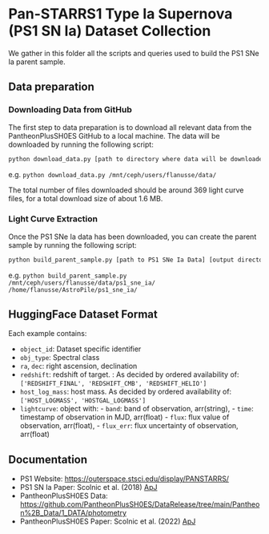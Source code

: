 # Pan-STARRS1 Type Ia Supernova (PS1 SN Ia) Dataset Collection

We gather in this folder all the scripts and queries used to build the PS1 SNe Ia parent sample.

## Data preparation

### Downloading Data from GitHub

The first step to data preparation is to download all relevant data from the PantheonPlusSH0ES GitHub to a local machine. The data will be downloaded by running the following script:
```bash
python download_data.py [path to directory where data will be downloaded]
```
e.g. `python download_data.py /mnt/ceph/users/flanusse/data/`

The total number of files downloaded should be around 369 light curve files, for a total download size of about 1.6 MB.

### Light Curve Extraction

Once the PS1 SNe Ia data has been downloaded, you can create the parent sample by running the following script:
```bash
python build_parent_sample.py [path to PS1 SNe Ia Data] [output directory]
```
e.g. `python build_parent_sample.py /mnt/ceph/users/flanusse/data/ps1_sne_ia/ /home/flanusse/AstroPile/ps1_sne_ia/`


## HuggingFace Dataset Format
Each example contains:

  - `object_id`: Dataset specific identifier
  - `obj_type`: Spectral class
  - `ra`, `dec`: right ascension, declination
  - `redshift`: redshift of target. : As decided by ordered availability of: `['REDSHIFT_FINAL', 'REDSHIFT_CMB', 'REDSHIFT_HELIO']`
  - `host_log_mass`: host mass. As decided by ordered availability of: `['HOST_LOGMASS', 'HOSTGAL_LOGMASS']` 
  - `lightcurve`: object with:
        - `band`: band of observation, arr(string),
        - `time`: timestamp of observation in MJD, arr(float)
        - `flux`: flux value of observation, arr(float),
        - `flux_err`: flux uncertainty of observation, arr(float)

## Documentation

- PS1 Website: https://outerspace.stsci.edu/display/PANSTARRS/
- PS1 SN Ia Paper: Scolnic et al. (2018) [ApJ](https://iopscience.iop.org/article/10.3847/1538-4357/ab06c1/pdf)
- PantheonPlusSH0ES Data: https://github.com/PantheonPlusSH0ES/DataRelease/tree/main/Pantheon%2B_Data/1_DATA/photometry
- PantheonPlusSH0ES Paper: Scolnic et al. (2022) [ApJ](https://iopscience.iop.org/article/10.3847/1538-4357/ac8b7a/pdf)